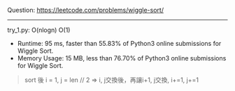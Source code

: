 Question: https://leetcode.com/problems/wiggle-sort/

---

try_1.py: O(nlogn) O(1)

* Runtime: 95 ms, faster than 55.83% of Python3 online submissions for Wiggle Sort.
* Memory Usage: 15 MB, less than 76.70% of Python3 online submissions for Wiggle Sort.

> sort 後
> i = 1, j = len // 2 => i, j交換後，再讓i+1, j交換, i+=1, j+=1
